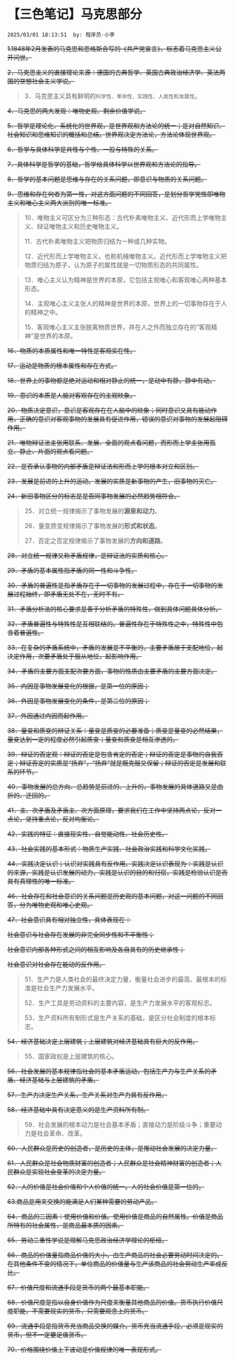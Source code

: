 # 【三色笔记】马克思部分
`2025/03/01 18:13:51  by: 程序员·小李`

~~1.1848年2月发表的马克思和恩格斯合写的《共产党宣言》，标志着马克思主义公开问世。~~

~~2．马克思主义的直接理论来源：德国的古典哲学、英国古典政治经济学、英法两国的空想社会主义学说。~~
> 3．马克思主义具有鲜明的`科学性、革命性、实践性、人民性和发展性`。
~~4．马克思的两大发现：唯物史观、剩余价值学说。~~

~~5．哲学是理论化、系统化的世界观，是世界观和方法论的统一；是对自然知识、社会知识和思维知识的概括和总结。世界观决定方法论，方法论体现世界观。~~
~~6．哲学与具体科学是共性与个性、一般与特殊的关系。~~
~~7．具体科学是哲学的基础，哲学给具体科学以世界观和方法论的指导。~~
~~8．哲学的基本问题是思维与存在的关系问题，即意识与物质的关系问题。~~

~~9．思维和存在何者为第一性，对这方面问题的不同回答，是划分哲学党性即唯物主义和唯心主义两大派别的唯一标准。~~

> 10．唯物主义可区分为三种形态：古代朴素唯物主义、近代形而上学唯物主义、辩证唯物主义和历史唯物主义。
>
> 11．古代朴素唯物主义把物质归结为一种或几种实物。
> 
> 12．近代形而上学唯物主义，也称机械唯物主义。近代形而上学唯物主义把物质归结为原子，认为原子的属性就是一切物质形态的共同属性。
> 13．唯心主义认为精神是世界的本原，它包括主观唯心和客观唯心两种基本形态。>
> 14．主观唯心主义主张人的精神是世界的本原，世界上的一切事物存在于人的精神之中。
> 
> 15．客观唯心主义主张脱离物质世界，并在人之外而独立存在的“客观精神”是世界的本原。

~~16．物质的本质属性和唯一特性是客观实在性。~~
~~17．运动是物质的根本属性和存在方式。~~
~~18．世界上的事物都是绝对运动和相对静止的统一，是动中有静，静中有动。~~
~~19．意识的本质是人脑对客观存在的主观映象。~~
~~20．物质决定意识，意识是客观存在在人脑中的映象；同时意识又具有能动作用，正确的意识对客观事物的发展具有促进作用，错误的意识对事物的发展起阻碍作用。~~

~~21．唯物辩证法主张用联系、发展、全面的观点看问题，而形而上学主张用孤立、静止、片面的观点看问题。~~
~~22．是否承认事物的内部矛盾是辩证法和形而上学的根本对立和区别。~~
~~23．发展是前进的上升的运动。发展的实质是新事物的产生，旧事物的灭亡。~~
~~24．新旧事物区分的标志是是否同事物发展的必然趋势相符合。~~
> 25．对立统一规律揭示了事物发展的**源泉和动力**。
> > 26．量变质变规律揭示了事物发展的**形式和状态**。
> 
> 27．否定之否定规律揭示了事物发展的**方向和道路**。
~~28．对立统一规律又称矛盾规律，是辩证法的实质和核心。~~
~~29．矛盾的基本属性指矛盾的同一性和斗争性。~~
~~30．矛盾的普遍性是指矛盾存在于一切事物的发展过程中，存在于一切事物的发展过程始终，即矛盾无处不在，无时不有。~~
~~31．矛盾分析法的核心要求是善于分析矛盾的特殊性，做到具体问题具体分析。~~
~~32．矛盾普遍性与特殊性是互相联结的。普遍性存在于特殊性之中，特殊性中包含着普遍性。~~

~~33．在复杂的矛盾系统中，矛盾的发展是不平衡的，主要矛盾居于支配地位，起决定作用，次要矛盾处于服从地位，起影响作用。~~
~~34．矛盾的主要方面支配次要方面，事物的性质由主要矛盾的主要方面决定。~~
~~35．内因是事物发展变化的根据，是第一位的原因；~~
~~36．外因是事物发展变化的条件，是第二位的原因；~~

~~37．外因通过内因而起作用。~~
~~38．量变和质变的辨证关系：量变是质变的必要准备；质变是量变的必然结果，量变达到一定的程度必然引起质变；量变和质变是相互渗透的。~~
~~39．辩证的否定观：辩证的否定是包含肯定的否定；辩证的否定是事物的自我否定；辩证否定的实质是“扬弃”，“扬弃”就是既克服又保留；辩证的否定是发展和联系的环节。~~
~~40．事物发展的总方向、总趋势是前进的、上升的，事物发展的具体道路又是曲折的、迂回的。~~

~~41．主、次矛盾及矛盾主、次方面原理，要求我们在工作中坚持两点论，反对一点论，坚持重点论，反对均衡论。~~
~~42．实践的特征：直接现实性、自觉能动性、社会历史性。~~
~~43．社会实践的基本形式：物质生产实践、社会政治实践和科学文化实践。~~

~~44．实践决定认识；认识对实践具有反作用。实践决定认识表现为：实践是认识的来源，实践是认识发展的动力，实践是认识的目的和归宿，实践是检验认识是否具有真理性的唯一标准。~~
~~46．社会存在和社会意识的关系问题是历史观的基本问题，对这一问题的不同回答，分为唯物史观和唯心史观。~~
~~47．社会意识具有相对独立性，具体表现在：~~

~~社会意识与社会存在发展的非完全同步性和不平衡性；~~
~~社会意识内部各种形式之间的相互影响及各自具有的历史继承性；~~
~~社会意识对社会存在能动的反作用。~~

> 51．生产力是人类社会的最终决定力量，衡量社会进步的最高、最根本的标准是社会生产力发展水平。
>> 52．生产工具是劳动资料的主要内容，是生产力发展水平的客观标志。
>> 53．生产资料所有制形式是生产关系的基础，是区分社会制度的根本标志。
~~54．经济基础决定上层建筑；上层建筑对经济基础具有巨大的反作用。~~
> 55．国家政权是上层建筑的核心。
~~56．社会发展的基本规律指社会的基本矛盾运动，包括生产力与生产关系的矛盾、经济基础与上层建筑的矛盾。~~

~~57．生产力决定生产关系，生产关系对生产力具有反作用。~~
~~58．经济基础中具有决定意义的是生产资料所有制。~~
> 59．社会发展的根本动力是社会基本矛盾；直接动力是阶级斗争；重要动力是社会革命、改革。

~~60．人民群众是历史的创造者，是历史的主体，是推动社会发展的决定力量。~~
~~61．人民群众是社会物质财富的创造者；人民群众是社会精神财富的创造者；人民群众是实现社会变革的决定力量。~~
~~62．人的价值是社会价值和个人价值的统一。人的社会价值是第一位的。~~

~~63.商品是用来交换的能满足人们某种需要的劳动产品。~~
~~64．商品的二因素：使用价值和价值。使用价值是商品的自然属性。价值是商品所特有的社会属性，是商品最本质的因素。~~
~~65．劳动二重性学说是理解马克思政治经济学理论的枢纽。~~
~~66．商品的价值量指商品价值的大小，由生产商品的社会必要劳动时间决定的。在其他条件不变的情况下，单位商品的价值量与生产该商品的社会劳动生产率成反比。~~
~~67．价值尺度和流通手段是货币的两个最基本职能。~~
~~68．价值尺度是指以自身价值作为尺度来衡量其他商品的价值。货币执行价值尺度职能，不需要现实的货币，只需要观念上的货币。~~
~~69．流通手段是指货币充当商品交换的媒介。货币充当流通手段，必须是现实的货币，但不一定要足值货币。~~

~~70．价格围绕价值上下波动是价值规律的唯一表现形式。~~